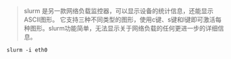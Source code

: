 > slurm 是另一款网络负载监控器，可以显示设备的统计信息，还能显示ASCII图形。
> 它支持三种不同类型的图形，使用c键、s键和l键即可激活每种图形。slurm功能简单，无法显示关于网络负载的任何更进一步的详细信息。


```shell
slurm -i eth0
```
